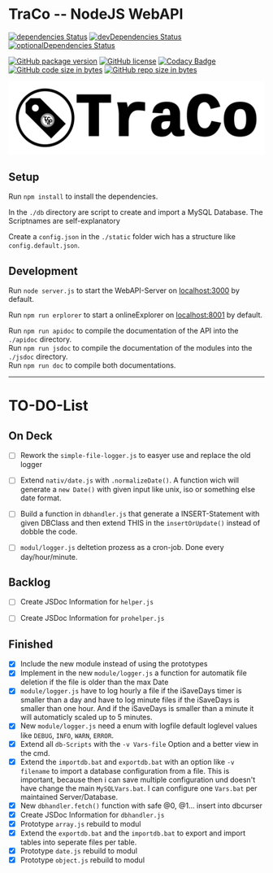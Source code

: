 
# __TraCo -- NodeJS WebAPI__

[![dependencies Status](https://david-dm.org/DerHerrGammler/traco.nodejs.webapi/status.svg)](https://david-dm.org/DerHerrGammler/traco.nodejs.webapi)
[![devDependencies Status](https://david-dm.org/DerHerrGammler/traco.nodejs.webapi/dev-status.svg)](https://david-dm.org/DerHerrGammler/traco.nodejs.webapi?type=dev)
[![optionalDependencies Status](https://david-dm.org/DerHerrGammler/traco.nodejs.webapi/optional-status.svg)](https://david-dm.org/DerHerrGammler/traco.nodejs.webapi?type=optional)
<!-- [![peerDependencies Status](https://david-dm.org/DerHerrGammler/traco.nodejs.webapi/peer-status.svg)](https://david-dm.org/DerHerrGammler/traco.nodejs.webapi?type=peer) -->

[![GitHub package version](https://img.shields.io/github/package-json/v/DerHerrGammler/traco.nodejs.webapi.svg?logo=github&logoWidth=20)](https://github.com/DerHerrGammler/traco.nodejs.webapi/)
[![GitHub license](https://img.shields.io/github/license/DerHerrGammler/traco.nodejs.webapi.svg?logo=github&logoWidth=20)](https://github.com/DerHerrGammler/traco.nodejs.webapi/blob/master/LICENSE.md)
[![Codacy Badge](https://api.codacy.com/project/badge/Grade/912b36d136af4c7e85dac15fd12b5a84)](https://www.codacy.com/app/DerHerrGammler/traco.nodejs.webapi?utm_source=github.com&amp;utm_medium=referral&amp;utm_content=DerHerrGammler/traco.nodejs.webapi&amp;utm_campaign=Badge_Grade)  
[![GitHub code size in bytes](https://img.shields.io/github/languages/code-size/DerHerrGammler/traco.nodejs.webapi.svg)](https://github.com/DerHerrGammler/traco.nodejs.webapi/)
[![GitHub repo size in bytes](https://img.shields.io/github/repo-size/DerHerrGammler/traco.nodejs.webapi.svg)](https://github.com/DerHerrGammler/traco.nodejs.webapi/)

[![Logo](/.info/logo-TraCo.svg)](https://github.com/DerHerrGammler/traco.nodejs.webapi/)

## Setup

Run `npm install` to install the dependencies.

In the `./db` directory are script to create and import a MySQL Database. The Scriptnames are self-explanatory

Create a `config.json` in the `./static` folder wich has a structure like `config.default.json`.

## Development

Run `node server.js` to start the WebAPI-Server on [localhost:3000](http://localhost:3000) by default.

Run `npm run erplorer` to start a onlineExplorer on [localhost:8001](http://localhost:8001) by default.

Run `npm run apidoc` to compile the documentation of the API into the `./apidoc` directory.  
Run `npm run jsdoc` to compile the documentation of the modules into the `./jsdoc` directory.  
Run `npm run doc` to compile both documentations.


---

# __TO-DO-List__

## On Deck

 - [ ] Rework the `simple-file-logger.js` to easyer use and replace the old logger
 - [ ] Extend `nativ/date.js` with `.normalizeDate()`. A function wich will generate a `new Date()` with given input like unix, iso or something else date format.
 - [ ] Build a function in `dbhandler.js` that generate a INSERT-Statement with given DBClass and then extend THIS in the `insertOrUpdate()` instead of dobble the code.
 - [ ] `modul/logger.js` deltetion prozess as a cron-job. Done every day/hour/minute.


## Backlog

 - [ ] Create JSDoc Information for `helper.js`
 - [ ] Create JSDoc Information for `prohelper.js`


## Finished

 - [x] Include the new module instead of using the prototypes
 - [x] Implement in the new `module/logger.js` a function for automatik file deletion if the file is older than the max Date
 - [x] `module/logger.js` have to log hourly a file if the iSaveDays timer is smaller than a day and have to log minute files if the iSaveDays is smaller than one hour. And if the iSaveDays is smaller than a minute it will automaticly scaled up to 5 minutes.
 - [x] New `module/logger.js` need a enum with logfile default loglevel values like `DEBUG`, `INFO`, `WARN`, `ERROR`.
 - [x] Extend all `db-Scripts` with the `-v Vars-file` Option and a better view in the cmd.
 - [x] Extend the `importdb.bat` and `exportdb.bat` with an option like `-v filename` to import a database configuration from a file. This is important, because then i can save multiple configuration und doesn't have change the main `MySQLVars.bat`. I can configure one `Vars.bat` per maintained Server/Database.
 - [x] New `dbhandler.fetch()` function with safe @0, @1... insert into dbcurser 
 - [x] Create JSDoc Information for `dbhandler.js`
 - [x] Prototype `array.js` rebuild to modul
 - [x] Extend the `exportdb.bat` and the `importdb.bat` to export and import tables into seperate files per table.
 - [x] Prototype `date.js` rebuild to modul
 - [x] Prototype `object.js` rebuild to modul
